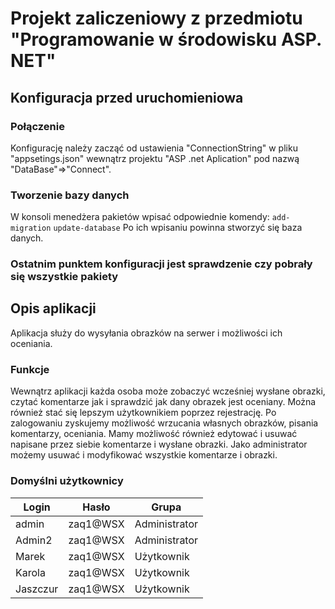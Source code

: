 ﻿# Projekt zaliczeniowy z przedmiotu "Programowanie w środowisku ASP. NET"
## Konfiguracja przed uruchomieniowa
### Połączenie
Konfigurację należy zacząć od ustawienia "ConnectionString" w pliku "appsetings.json" wewnątrz projektu "ASP .net Aplication" pod nazwą "DataBase"=>"Connect". 
### Tworzenie bazy danych
W konsoli menedżera pakietów wpisać odpowiednie komendy: 
`add-migration`
`update-database`
Po ich wpisaniu powinna stworzyć się baza danych.
### Ostatnim punktem konfiguracji jest sprawdzenie czy pobrały się wszystkie pakiety
## Opis aplikacji
Aplikacja służy do wysyłania obrazków na serwer i możliwości ich oceniania.
### Funkcje
Wewnątrz aplikacji każda osoba może zobaczyć wcześniej wysłane obrazki, czytać komentarze jak i sprawdzić jak dany obrazek jest oceniany. Można również stać się lepszym użytkownikiem poprzez rejestrację.
Po zalogowaniu zyskujemy możliwość wrzucania własnych obrazków, pisania komentarzy, oceniania. Mamy możliwość również edytować i usuwać napisane przez siebie komentarze i wysłane obrazki.
Jako administrator możemy usuwać i modyfikować wszystkie komentarze i obrazki.
### Domyślni użytkownicy
|Login|Hasło|Grupa
|--|--|--|
|admin|zaq1@WSX|Administrator
|Admin2|zaq1@WSX|Administrator
|Marek|zaq1@WSX|Użytkownik
|Karola|zaq1@WSX|Użytkownik
|Jaszczur|zaq1@WSX|Użytkownik




